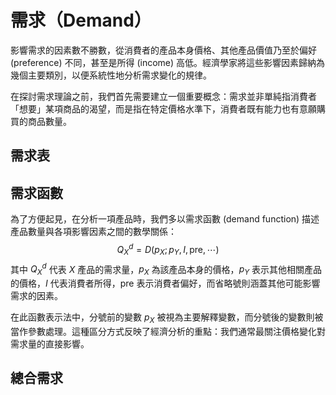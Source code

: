 # 需求（Demand）

影響需求的因素數不勝數，從消費者的產品本身價格、其他產品價值乃至於偏好 (preference) 不同，甚至是所得 (income) 高低。經濟學家將這些影響因素歸納為幾個主要類別，以便系統性地分析需求變化的規律。

在探討需求理論之前，我們首先需要建立一個重要概念：需求並非單純指消費者「想要」某項商品的渴望，而是指在特定價格水準下，消費者既有能力也有意願購買的商品數量。

## 需求表

## 需求函數

為了方便起見，在分析一項產品時，我們多以需求函數 (demand function) 描述產品數量與各項影響因素之間的數學關係：
$$
Q_{X}^{d} = D(p_{X}; p_{Y}, I, \text{pre}, \cdots)
$$
其中 $Q_{X}^{d}$ 代表 $X$ 產品的需求量，$p_X$ 為該產品本身的價格，$p_Y$ 表示其他相關產品的價格，$I$ 代表消費者所得，$\text{pre}$ 表示消費者偏好，而省略號則涵蓋其他可能影響需求的因素。

在此函數表示法中，分號前的變數 $p_X$ 被視為主要解釋變數，而分號後的變數則被當作參數處理。這種區分方式反映了經濟分析的重點：我們通常最關注價格變化對需求量的直接影響。

## 總合需求